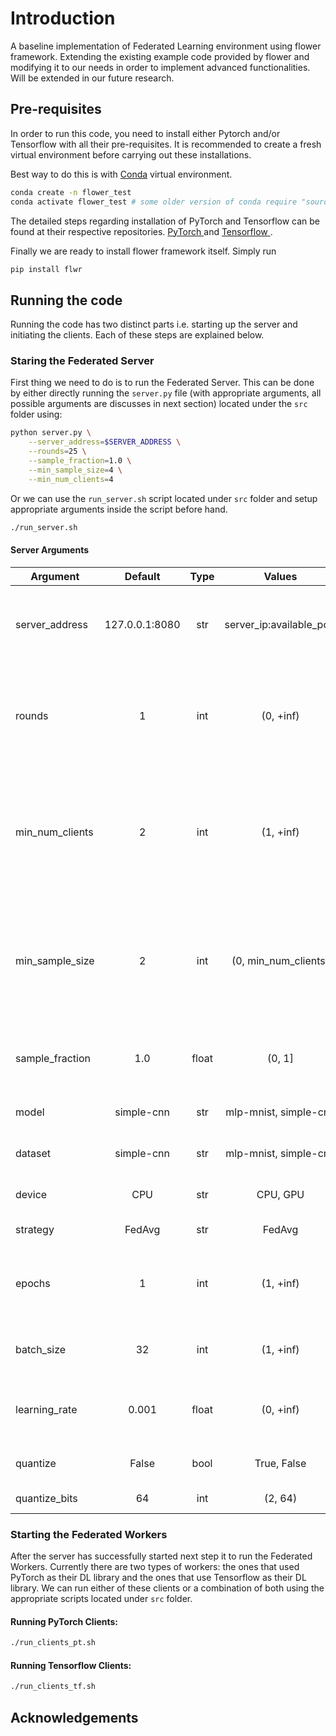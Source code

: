 # Introduction
A baseline implementation of Federated Learning environment using flower framework. Extending the existing example code provided by flower and modifying it to our needs in order to implement advanced functionalities. Will be extended in our future research.

## Pre-requisites

In order to run this code, you need to install either Pytorch and/or Tensorflow with all their pre-requisites. It is recommended to create a fresh virtual environment before carrying out these installations. 

Best way to do this is with 
[Conda](https://docs.conda.io/projects/conda/en/latest/user-guide/overview.html) virtual environment. 

```bash
conda create -n flower_test
conda activate flower_test # some older version of conda require "source activate flower_test" instead.
```

The detailed steps regarding installation of PyTorch and Tensorflow can be found at their respective repositories. [PyTorch ](https://github.com/pytorch/pytorch) and [Tensorflow ](https://github.com/tensorflow/tensorflow).



Finally we are ready to install flower framework itself. Simply run

```bash
pip install flwr
```

## Running the code

Running the code has two distinct parts i.e. starting up the server and initiating the clients. Each of these steps are explained below.

### Staring the Federated Server
First thing we need to do is to run the Federated Server. This can be done by either directly running the ```server.py``` file (with appropriate arguments, all possible arguments are discusses in next section) located under the ```src``` folder using:

```bash
python server.py \
    --server_address=$SERVER_ADDRESS \
    --rounds=25 \
    --sample_fraction=1.0 \
    --min_sample_size=4 \
    --min_num_clients=4
```

Or we can use the ```run_server.sh``` script located under ```src``` folder and setup appropriate arguments inside the script before hand. 

```bash
./run_server.sh
```

#### Server Arguments

| Argument | Default | Type | Values | Description |
| ---- | :----: | :--: | :----: | -------- |
| server_address | 127.0.0.1:8080 | str | server_ip:available_port | Use this flag to setup listen interface for server module. |
| rounds | 1 | int | (0, +inf) | Use this flage to specify number of rounds of federated training to run. |
| min_num_clients | 2 | int | (1, +inf) | Use this flag to tell the server minimum number of clients it should wait for before beginning the training. |
| min_sample_size | 2 | int | (0, min_num_clients] | This flag specifies minimum # of clients that should be sampled for any round (training or evaluation). |
| sample_fraction | 1.0 | float | (0, 1] | Specifies the fraction of clients to use for fit / evaluate. |
| model | simple-cnn | str | mlp-mnist, simple-cnn | Model to use for training. |
| dataset | simple-cnn | str | mlp-mnist, simple-cnn | Model to use for training. |
| device | CPU | str | CPU, GPU | Model to use for training. |
| strategy | FedAvg | str | FedAvg | Aggregation strategy. |
| epochs | 1 | int | (1, +inf) | Number of local epochs to run on each client before aggregation. |
| batch_size | 32 | int | (1, +inf) | Batch size to be used by each worker. |
| learning_rate | 0.001 | float | (0, +inf) | Learning rate to be used by each worker. |
| quantize | False | bool | True, False | Either to use quantization or not. |
| quantize_bits | 64 | int | (2, 64) | Quantization bits. |



### Starting the Federated Workers

After the server has successfully started next step it to run the Federated Workers. Currently there are two types of workers: the ones that used PyTorch as their DL library and the ones that use Tensorflow as their DL library. We can run either of these clients or a combination of both using the appropriate scripts located under ```src``` folder.

#### Running PyTorch Clients:
```bash
./run_clients_pt.sh
```

#### Running Tensorflow Clients:
```bash
./run_clients_tf.sh
```

## Acknowledgements










